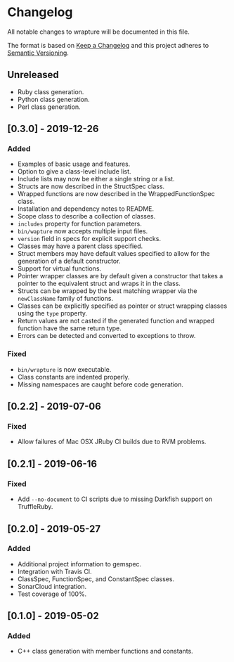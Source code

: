 # Changelog
All notable changes to wrapture will be documented in this file.

The format is based on [Keep a Changelog](https://keepachangelog.com/en/1.0.0/)
and this project adheres to [Semantic Versioning](https://semver.org/spec/v2.0.0.html).

## Unreleased
 - Ruby class generation.
 - Python class generation.
 - Perl class generation.

## [0.3.0] - 2019-12-26
### Added
 - Examples of basic usage and features.
 - Option to give a class-level include list.
 - Include lists may now be either a single string or a list.
 - Structs are now described in the StructSpec class.
 - Wrapped functions are now described in the WrappedFunctionSpec class.
 - Installation and dependency notes to README.
 - Scope class to describe a collection of classes.
 - `includes` property for function parameters.
 - `bin/wapture` now accepts multiple input files.
 - `version` field in specs for explicit support checks.
 - Classes may have a parent class specified.
 - Struct members may have default values specified to allow for the generation
   of a default constructor.
 - Support for virtual functions.
 - Pointer wrapper classes are by default given a constructor that takes a
   pointer to the equivalent struct and wraps it in the class.
 - Structs can be wrapped by the best matching wrapper via the `newClassName`
   family of functions.
 - Classes can be explicitly specified as pointer or struct wrapping classes
   using the `type` property.
 - Return values are not casted if the generated function and wrapped function
   have the same return type.
 - Errors can be detected and converted to exceptions to throw.

### Fixed
 - `bin/wrapture` is now executable.
 - Class constants are indented properly.
 - Missing namespaces are caught before code generation.

## [0.2.2] - 2019-07-06
### Fixed
 - Allow failures of Mac OSX JRuby CI builds due to RVM problems.

## [0.2.1] - 2019-06-16
### Fixed
 - Add `--no-document` to CI scripts due to missing Darkfish support on
   TruffleRuby.

## [0.2.0] - 2019-05-27
### Added
 - Additional project information to gemspec.
 - Integration with Travis CI.
 - ClassSpec, FunctionSpec, and ConstantSpec classes.
 - SonarCloud integration.
 - Test coverage of 100%.

## [0.1.0] - 2019-05-02
### Added
 - C++ class generation with member functions and constants.
